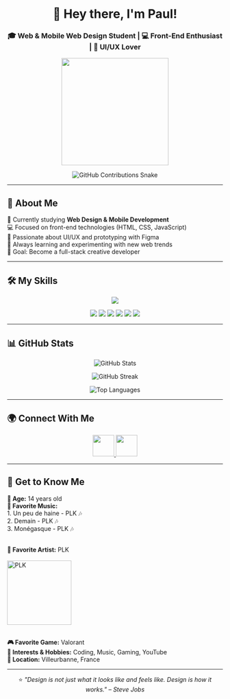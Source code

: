 <h1 align="center">👋 Hey there, I'm Paul!</h1>
<h3 align="center">🎓 Web & Mobile Web Design Student | 💻 Front-End Enthusiast | 🎨 UI/UX Lover</h3>

<p align="center">
  <img src="https://media.giphy.com/media/3o7TKtnuHOHHUjR38Y/giphy.gif" width="250"/>
</p>

<p align="center">
  <img src="https://raw.githubusercontent.com/pbegin2812/pbegin2812/output/github-snake-dark.svg" alt="GitHub Contributions Snake" />
</p>


---

## 🧠 About Me
<p align="left">
  🌱 Currently studying <b>Web Design & Mobile Development</b><br>
  💻 Focused on front-end technologies (HTML, CSS, JavaScript)<br>
  🎨 Passionate about UI/UX and prototyping with Figma<br>
  🧩 Always learning and experimenting with new web trends<br>
  🚀 Goal: Become a full-stack creative developer
</p>

---

## 🛠️ My Skills
<p align="center">
  <img src="https://skillicons.dev/icons?i=html,css,javascript,figma,vscode,github&perline=6" />
</p>

<p align="center">
  <img src="https://img.shields.io/badge/HTML5-%23E34F26?style=for-the-badge&logo=html5&logoColor=white" />
  <img src="https://img.shields.io/badge/CSS3-%231572B6?style=for-the-badge&logo=css3&logoColor=white" />
  <img src="https://img.shields.io/badge/JavaScript-%23F7DF1E?style=for-the-badge&logo=javascript&logoColor=black" />
  <img src="https://img.shields.io/badge/Figma-%23F24E1E?style=for-the-badge&logo=figma&logoColor=white" />
  <img src="https://img.shields.io/badge/VSCode-%23007ACC?style=for-the-badge&logo=visual-studio-code&logoColor=white" />
  <img src="https://img.shields.io/badge/GitHub-%2312100E?style=for-the-badge&logo=github&logoColor=white" />
</p>

---

## 📊 GitHub Stats
<p align="center">
  <img src="https://github-readme-stats.vercel.app/api?username=pbegin2812&show_icons=true&theme=radical&hide_border=true" alt="GitHub Stats" />
</p>

<p align="center">
  <img src="https://github-readme-streak-stats.herokuapp.com/?user=pbegin2812&theme=radical" alt="GitHub Streak" />
</p>

<p align="center">
  <img src="https://github-readme-stats.vercel.app/api/top-langs/?username=pbegin2812&layout=compact&theme=radical" alt="Top Languages" />
</p>

---

## 🌍 Connect With Me
<p align="center">
  <!-- Discord -->
  <a href="https://discordapp.com/users/saozu_fps" target="_blank">
    <img src="https://skillicons.dev/icons?i=discord" width="50" />
  </a>
  <!-- Gmail -->
  <a href="mailto:pbegin@edenschool.fr" target="_blank">
    <img src="https://skillicons.dev/icons?i=gmail" width="50" />
  </a>
</p>

---

## 🎯 Get to Know Me

<p align="left">
  <b>🧑 Age:</b> 14 years old<br>
  <b>🎵 Favorite Music:</b><br> 
  1. Un peu de haine - PLK 🎶 <br> 
  2. Demain - PLK 🎶  <br>
  3. Monégasque - PLK 🎶<br><br>

  <b>🎤 Favorite Artist:</b> PLK  
  <br>
  <img src="https://cdn-images.dzcdn.net/images/artist/90fda6aa551a34c05671f53c4ea71390/1900x1900-000000-81-0-0.jpg" width="150" alt="PLK"/>
  <br><br>

  <b>🎮 Favorite Game:</b> Valorant<br>
  <b>💖 Interests & Hobbies:</b> Coding, Music, Gaming, YouTube<br>
  <b>📍 Location:</b> Villeurbanne, France
</p>

---

<p align="center">
⭐️ <i>"Design is not just what it looks like and feels like. Design is how it works." – Steve Jobs</i>
</p>
